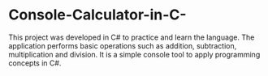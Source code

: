 # Console-Calculator-in-C-
This project was developed in C# to practice and learn the language. The application performs basic operations such as addition, subtraction, multiplication and division. It is a simple console tool to apply programming concepts in C#.
